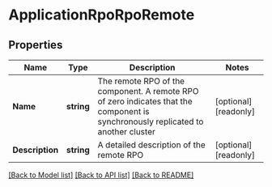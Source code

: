 # ApplicationRpoRpoRemote

## Properties

Name | Type | Description | Notes
------------ | ------------- | ------------- | -------------
**Name** | **string** | The remote RPO of the component. A remote RPO of zero indicates that the component is synchronously replicated to another cluster | [optional] [readonly] 
**Description** | **string** | A detailed description of the remote RPO | [optional] [readonly] 

[[Back to Model list]](../README.md#documentation-for-models) [[Back to API list]](../README.md#documentation-for-api-endpoints) [[Back to README]](../README.md)



